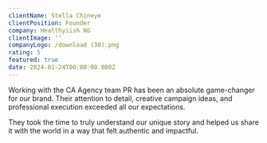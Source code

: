```yaml
---
clientName: Stella Chineye
clientPosition: Founder
company: Healthyiish NG
clientImage: ''
companyLogo: /download (30).png
rating: 5
featured: true
date: 2024-01-24T00:00:00.000Z
---
```


Working with the CA Agency team PR has been an absolute game-changer for our brand. Their attention to detail, creative campaign ideas, and professional execution exceeded all our expectations.

They took the time to truly understand our unique story and helped us share it with the world in a way that felt authentic and impactful.
